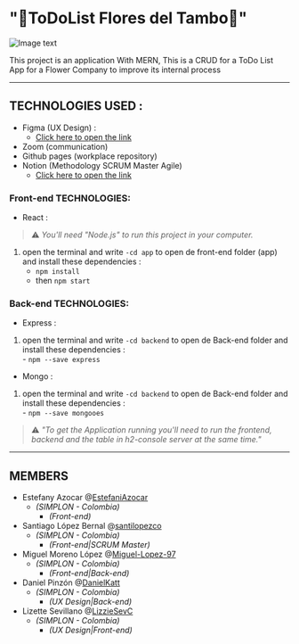# "🍃ToDoList Flores del Tambo🍃" 

 ![Image text](https://github.com/Miguel-Lopez-97/TodoListFloresDelTambo/blob/main/Logo-FloresArom%C3%A1ticas.png)
 
 This project is an application With MERN, This is a CRUD for a ToDo List App for a Flower Company to improve its internal process
- - - -

## TECHNOLOGIES USED :
- Figma (UX Design) :
    - [Click here to open the link](https://www.figma.com/file/SK2IFcunz6TZ1C4s3uLxwj/Flores-del-Tambo?node-id=36%3A2)
- Zoom (communication)
- Github pages (workplace repository)
- Notion (Methodology SCRUM Master Agile)
    - [Click here to open the link](https://www.notion.so/e05fbce4d6534a4e87737e2c396ac3ca?v=54fb50a4d0044adfbb02d2817e178cc8)


### Front-end TECHNOLOGIES:
-  React : 
 > ⚠️ _You'll need _"Node.js"_ to run this project in your computer._ 
 1. open the terminal and write `-cd app` to open de front-end folder (app) and install these dependencies  :   
    - `npm install`
    - then `npm start`

### Back-end TECHNOLOGIES:
 -  Express :   
   1. open the terminal and write `-cd backend` to open de Back-end folder and install these dependencies  :   
    - `npm --save express`
 -  Mongo :   
   1. open the terminal and write `-cd backend` to open de Back-end folder and install these dependencies  :   
    - `npm --save mongooes` 
    
 > ⚠️ _"To get the Application running you'll need to run the frontend, backend and the table in h2-console server at the same time."_
 
- - - -
## MEMBERS
- Estefany Azocar @[EstefaniAzocar](https://github.com/EstefaniAzocar)
    -  _(SIMPLON - Colombia)_
       -  _(Front-end)_
- Santiago López Bernal @[santilopezco](https://github.com/santilopezco)
    -  _(SIMPLON - Colombia)_
       -  _(Front-end|SCRUM Master)_
- Miguel Moreno López @[Miguel-Lopez-97](https://github.com/Miguel-Lopez-97)
    -  _(SIMPLON - Colombia)_
       -  _(Front-end|Back-end)_
- Daniel Pinzón @[DanielKatt](https://github.com/DanielKatt)
    -  _(SIMPLON - Colombia)_
       -  _(UX Design|Back-end)_
- Lizette Sevillano @[LizzieSevC](https://github.com/LizzieSevC)
    -  _(SIMPLON - Colombia)_
       -  _(UX Design|Front-end)_
